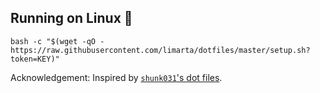 ## Running on Linux 🐧

```console
bash -c "$(wget -qO - https://raw.githubusercontent.com/limarta/dotfiles/master/setup.sh?token=KEY)"
```

Acknowledgement: Inspired by [`shunk031`'s dot files](https://github.com/shunk031/dotfiles).